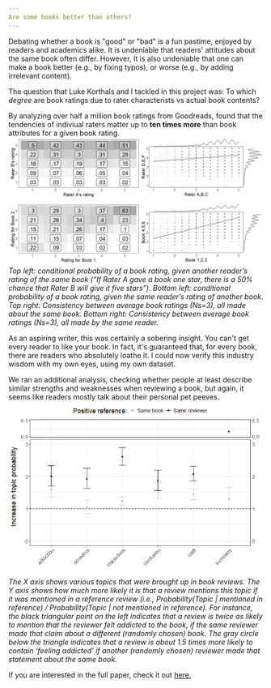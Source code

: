 ```yaml
---
Are some books better than others?
---
```


Debating whether a book is "good" or "bad" is a fun pastime, enjoyed by readers and academics alike.
It is undeniable that readers' attitudes about the same book often differ.
However, It is also undeniable that one can make a book better (e.g., by fixing typos), or worse (e.g., by adding irrelevant content).

The question that Luke Korthals and I tackled in this project was: To which <i>degree</i> are book ratings due to rater characterists vs actual book contents?

By analyzing over half a million book ratings from Goodreads, found that the tendencies of indiviual raters matter up to <b>ten times more</b> than book attributes for a given book rating.
<br>
<img src="assets/blog_images/rater vs book plot.png">
<br>
<i>  Top left: conditional probability of a book rating, given another reader’s rating of the same book (“If Rater A gave a book one star, there is a 50% chance that Rater B will give it five stars”). Bottom left: conditional probability of a book rating, given the same reader’s rating of another book. Top right: Consistency between average book ratings (Ns=3), all made about the same book. Bottom right: Consistency between average book ratings (Ns=3), all made by the same reader.</i>

As an aspiring writer, this was certainly a sobering insight. You can't get every reader to like your book. 
In fact, it's guaranteed that, for every book, there are readers who absolutely loathe it.
I could now verify this industry wisdom with my own eyes, using my own dataset.

We ran an additional analysis, checking whether people at least describe similar strengths and weaknesses when reviewing a book, but again, it seems like readers mostly talk about their personal pet peeves.
<br>
<img src="assets/blog_images/review_issue_agreement.png">
<br>
<i>The X axis shows various topics that were brought up in book reviews. The Y axis shows how much more likely it is that a review mentions this topic if it was mentioned in a reference review (i.e., 
Probability(Topic | mentioned in reference) / Probability(Topic | not mentioned in reference). For instance, the black triangular point on the left indicates that a review is twice as likely to mention that the reviewer felt addicted to the book, if the same reviewer made that claim about a different (randomly chosen) book. The gray circle below the triangle indicates that a review is about 1.5 times more likely to contain ‘feeling addicted’ if another (randomly chosen) reviewer made that statement about the same book.</i>

If you are interested in the full paper, check it out [here.](https://arxiv.org/abs/2503.02671)
